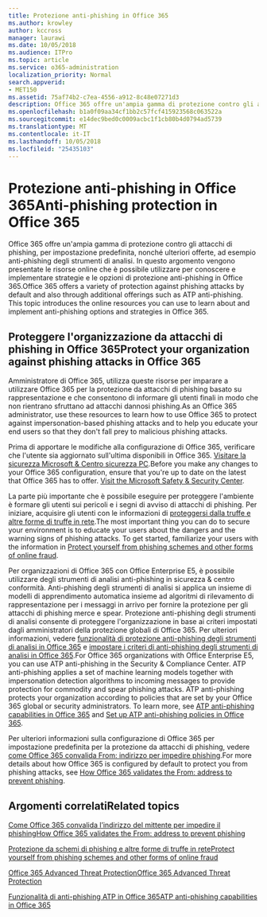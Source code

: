 ```yaml
---
title: Protezione anti-phishing in Office 365
ms.author: krowley
author: kccross
manager: laurawi
ms.date: 10/05/2018
ms.audience: ITPro
ms.topic: article
ms.service: o365-administration
localization_priority: Normal
search.appverid:
- MET150
ms.assetid: 75af74b2-c7ea-4556-a912-8c48e07271d3
description: Office 365 offre un'ampia gamma di protezione contro gli attacchi di phishing, per impostazione predefinita, nonché ulteriori offerte, ad esempio anti-phishing degli strumenti di analisi. In questo argomento vengono presentate le risorse online che è possibile utilizzare per conoscere e implementare strategie e le opzioni di protezione anti-phishing in Office 365.
ms.openlocfilehash: b1a0f09aa34cf1bb2c57fcf415923568c063522a
ms.sourcegitcommit: e14dec9bed0c0009acbc1f1cb80b4d0794ad5739
ms.translationtype: MT
ms.contentlocale: it-IT
ms.lasthandoff: 10/05/2018
ms.locfileid: "25435103"
---
```

# <a name="anti-phishing-protection-in-office-365"></a><span data-ttu-id="94c4c-104">Protezione anti-phishing in Office 365</span><span class="sxs-lookup"><span data-stu-id="94c4c-104">Anti-phishing protection in Office 365</span></span>

<span data-ttu-id="94c4c-p102">Office 365 offre un'ampia gamma di protezione contro gli attacchi di phishing, per impostazione predefinita, nonché ulteriori offerte, ad esempio anti-phishing degli strumenti di analisi. In questo argomento vengono presentate le risorse online che è possibile utilizzare per conoscere e implementare strategie e le opzioni di protezione anti-phishing in Office 365.</span><span class="sxs-lookup"><span data-stu-id="94c4c-p102">Office 365 offers a variety of protection against phishing attacks by default and also through additional offerings such as ATP anti-phishing. This topic introduces the online resources you can use to learn about and implement anti-phishing options and strategies in Office 365.</span></span>
  
## <a name="protect-your-organization-against-phishing-attacks-in-office-365"></a><span data-ttu-id="94c4c-107">Proteggere l'organizzazione da attacchi di phishing in Office 365</span><span class="sxs-lookup"><span data-stu-id="94c4c-107">Protect your organization against phishing attacks in Office 365</span></span>

<span data-ttu-id="94c4c-108">Amministratore di Office 365, utilizza queste risorse per imparare a utilizzare Office 365 per la protezione da attacchi di phishing basato su rappresentazione e che consentono di informare gli utenti finali in modo che non rientrano sfruttano ad attacchi dannosi phishing.</span><span class="sxs-lookup"><span data-stu-id="94c4c-108">As an Office 365 administrator, use these resources to learn how to use Office 365 to protect against impersonation-based phishing attacks and to help you educate your end users so that they don't fall prey to malicious phishing attacks.</span></span>
  
<span data-ttu-id="94c4c-p103">Prima di apportare le modifiche alla configurazione di Office 365, verificare che l'utente sia aggiornato sull'ultima disponibili in Office 365. [Visitare la sicurezza Microsoft &amp; Centro sicurezza PC](https://www.microsoft.com/security/default.aspx).</span><span class="sxs-lookup"><span data-stu-id="94c4c-p103">Before you make any changes to your Office 365 configuration, ensure that you're up to date on the latest that Office 365 has to offer. [Visit the Microsoft Safety &amp; Security Center](https://www.microsoft.com/security/default.aspx).</span></span>
  
<span data-ttu-id="94c4c-p104">La parte più importante che è possibile eseguire per proteggere l'ambiente è formare gli utenti sui pericoli e i segni di avviso di attacchi di phishing. Per iniziare, acquisire gli utenti con le informazioni di [proteggersi dalla truffe e altre forme di truffe in rete](https://support.office.com/article/f84750b4-2f2c-46c3-89f6-e65f7f8c3546).</span><span class="sxs-lookup"><span data-stu-id="94c4c-p104">The most important thing you can do to secure your environment is to educate your users about the dangers and the warning signs of phishing attacks. To get started, familiarize your users with the information in [Protect yourself from phishing schemes and other forms of online fraud](https://support.office.com/article/f84750b4-2f2c-46c3-89f6-e65f7f8c3546).</span></span>
  
<span data-ttu-id="94c4c-p105">Per organizzazioni di Office 365 con Office Enterprise E5, è possibile utilizzare degli strumenti di analisi anti-phishing in sicurezza &amp; centro conformità. Anti-phishing degli strumenti di analisi si applica un insieme di modelli di apprendimento automatica insieme ad algoritmi di rilevamento di rappresentazione per i messaggi in arrivo per fornire la protezione per gli attacchi di phishing merce e spear. Protezione anti-phishing degli strumenti di analisi consente di proteggere l'organizzazione in base ai criteri impostati dagli amministratori della protezione globali di Office 365. Per ulteriori informazioni, vedere [funzionalità di protezione anti-phishing degli strumenti di analisi in Office 365](atp-anti-phishing.md) e [impostare i criteri di anti-phishing degli strumenti di analisi in Office 365](set-up-atp-anti-phishing-policies.md).</span><span class="sxs-lookup"><span data-stu-id="94c4c-p105">For Office 365 organizations with Office Enterprise E5, you can use ATP anti-phishing in the Security &amp; Compliance Center. ATP anti-phishing applies a set of machine learning models together with impersonation detection algorithms to incoming messages to provide protection for commodity and spear phishing attacks. ATP anti-phishing protects your organization according to policies that are set by your Office 365 global or security administrators. To learn more, see [ATP anti-phishing capabilities in Office 365](atp-anti-phishing.md) and [Set up ATP anti-phishing policies in Office 365](set-up-atp-anti-phishing-policies.md).</span></span>
  
<span data-ttu-id="94c4c-117">Per ulteriori informazioni sulla configurazione di Office 365 per impostazione predefinita per la protezione da attacchi di phishing, vedere [come Office 365 convalida From: indirizzo per impedire phishing](how-office-365-validates-the-from-address.md).</span><span class="sxs-lookup"><span data-stu-id="94c4c-117">For more details about how Office 365 is configured by default to protect you from phishing attacks, see [How Office 365 validates the From: address to prevent phishing](how-office-365-validates-the-from-address.md).</span></span>
  
## <a name="related-topics"></a><span data-ttu-id="94c4c-118">Argomenti correlati</span><span class="sxs-lookup"><span data-stu-id="94c4c-118">Related topics</span></span>

[<span data-ttu-id="94c4c-119">Come Office 365 convalida l’indirizzo del mittente per impedire il phishing</span><span class="sxs-lookup"><span data-stu-id="94c4c-119">How Office 365 validates the From: address to prevent phishing</span></span>](how-office-365-validates-the-from-address.md)
  
[<span data-ttu-id="94c4c-120">Protezione da schemi di phishing e altre forme di truffe in rete</span><span class="sxs-lookup"><span data-stu-id="94c4c-120">Protect yourself from phishing schemes and other forms of online fraud</span></span>](https://support.office.com/article/f84750b4-2f2c-46c3-89f6-e65f7f8c3546)
  
[<span data-ttu-id="94c4c-121">Office 365 Advanced Threat Protection</span><span class="sxs-lookup"><span data-stu-id="94c4c-121">Office 365 Advanced Threat Protection</span></span>](office-365-atp.md)
  
[<span data-ttu-id="94c4c-122">Funzionalità di anti-phishing ATP in Office 365</span><span class="sxs-lookup"><span data-stu-id="94c4c-122">ATP anti-phishing capabilities in Office 365</span></span>](atp-anti-phishing.md)
  

